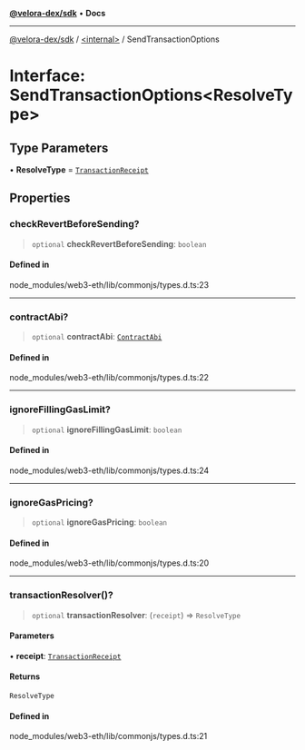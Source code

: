 [**@velora-dex/sdk**](../../README.md) • **Docs**

***

[@velora-dex/sdk](../../globals.md) / [\<internal\>](../README.md) / SendTransactionOptions

# Interface: SendTransactionOptions\<ResolveType\>

## Type Parameters

• **ResolveType** = [`TransactionReceipt`](../namespaces/Users_andriishymkiv_paraswap_paraswap-sdk_node_modules_web3-types_lib_commonjs_index/type-aliases/TransactionReceipt.md)

## Properties

### checkRevertBeforeSending?

> `optional` **checkRevertBeforeSending**: `boolean`

#### Defined in

node\_modules/web3-eth/lib/commonjs/types.d.ts:23

***

### contractAbi?

> `optional` **contractAbi**: [`ContractAbi`](../type-aliases/ContractAbi.md)

#### Defined in

node\_modules/web3-eth/lib/commonjs/types.d.ts:22

***

### ignoreFillingGasLimit?

> `optional` **ignoreFillingGasLimit**: `boolean`

#### Defined in

node\_modules/web3-eth/lib/commonjs/types.d.ts:24

***

### ignoreGasPricing?

> `optional` **ignoreGasPricing**: `boolean`

#### Defined in

node\_modules/web3-eth/lib/commonjs/types.d.ts:20

***

### transactionResolver()?

> `optional` **transactionResolver**: (`receipt`) => `ResolveType`

#### Parameters

• **receipt**: [`TransactionReceipt`](../namespaces/Users_andriishymkiv_paraswap_paraswap-sdk_node_modules_web3-types_lib_commonjs_index/type-aliases/TransactionReceipt.md)

#### Returns

`ResolveType`

#### Defined in

node\_modules/web3-eth/lib/commonjs/types.d.ts:21
